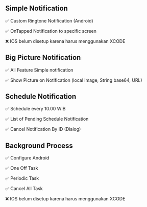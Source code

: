 ## Simple Notification

✅ Custom Ringtone Notification (Android)

✅ OnTapped Notification to specific screen

❌ IOS belum disetup karena harus menggunakan XCODE

## Big Picture Notification

✅ All Feature Simple notification

✅ Show Picture on Notification (local image, String base64, URL)

## Schedule Notification

✅ Schedule every 10.00 WIB

✅ List of Pending Schedule Notification

✅ Cancel Notification By ID (Dialog)

## Background Process

✅ Configure Android

✅ One Off Task 

✅ Periodic Task

✅ Cancel All Task

❌ IOS belum disetup karena harus menggunakan XCODE
